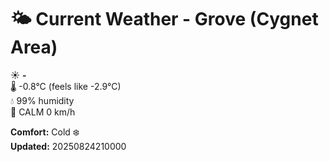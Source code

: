 # 🌤️ Current Weather - Grove (Cygnet Area)

☀️ **-**  
🌡️ -0.8°C (feels like -2.9°C)  
💧 99% humidity  
💨 CALM 0 km/h  

**Comfort:** Cold ❄️  
**Updated:** 20250824210000
